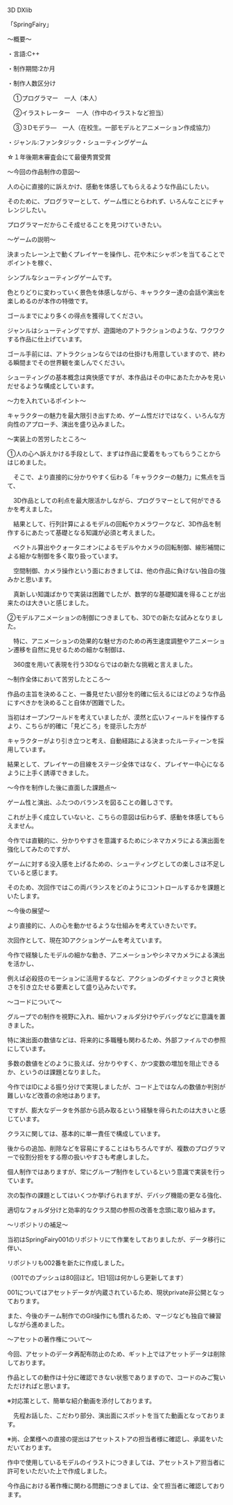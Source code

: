 3D DXlib 

「SpringFairy」

～概要～

・言語:C++

・制作期間:2か月

・制作人数区分け

　①プログラマー　一人（本人）

　②イラストレーター　一人（作中のイラストなど担当）

　③３Dモデラ―　一人（在校生。一部モデルとアニメーション作成協力）

・ジャンル:ファンタジック・シューティングゲーム

☆１年後期末審査会にて最優秀賞受賞

～今回の作品制作の意図～

人の心に直接的に訴えかけ、感動を体感してもらえるような作品にしたい。

そのために、プログラマーとして、ゲーム性にとらわれず、いろんなことにチャレンジしたい。

プログラマーだからこそ成せることを見つけていきたい。

～ゲームの説明～

決まったレーン上で動くプレイヤーを操作し、花や木にシャボンを当てることでポイントを稼ぐ、

シンプルなシューティングゲームです。

色とりどりに変わっていく景色を体感しながら、キャラクター達の会話や演出を楽しめるのが本作の特徴です。

ゴールまでにより多くの得点を獲得してください。

ジャンルはシューティングですが、遊園地のアトラクションのような、ワクワクする作品に仕上げています。

ゴール手前には、アトラクションならではの仕掛けも用意していますので、終わる瞬間までその世界観を楽しんでください。

シューティングの基本概念は爽快感ですが、本作品はその中にあたたかみを見いだせるような構成としています。

～力を入れているポイント～

キャラクターの魅力を最大限引き出すため、ゲーム性だけではなく、いろんな方向性のアプローチ、演出を盛り込みました。

～実装上の苦労したところ～

①人の心へ訴えかける手段として、まずは作品に愛着をもってもらうことからはじめました。

　そこで、より直接的に分かりやすく伝わる「キャラクターの魅力」に焦点を当て、

　3D作品としての利点を最大限活かしながら、プログラマーとして何ができるかを考えました。

　結果として、行列計算によるモデルの回転やカメラワークなど、3D作品を制作するにあたって基礎となる知識が必須と考えました。

　ベクトル算出やクォータニオンによるモデルやカメラの回転制御、線形補間による細かな制御を多く取り扱っています。

　空間制御、カメラ操作という面におきましては、他の作品に負けない独自の強みかと思います。

　真新しい知識ばかりで実装は困難でしたが、数学的な基礎知識を得ることが出来たのは大きいと感じました。

②モデルアニメーションの制御につきましても、3Dでの新たな試みとなりました。

　特に、アニメーションの効果的な魅せ方のための再生速度調整やアニメーション遷移を自然に見せるための細かな制御は、

　360度を用いて表現を行う3Dならではの新たな挑戦と言えました。

～制作全体において苦労したところ～

作品の主旨を決めること、一番見せたい部分を的確に伝えるにはどのような作品にすべきかを決めること自体が困難でした。

当初はオープンワールドを考えていましたが、漠然と広いフィールドを操作するより、こちらが的確に「見どころ」を提示した方が

キャラクターがより引き立つと考え、自動経路による決まったルーティーンを採用しています。

結果として、プレイヤーの目線をステージ全体ではなく、プレイヤー中心になるように上手く誘導できました。

～今作を制作した後に直面した課題点～

ゲーム性と演出、ふたつのバランスを図ることの難しさです。

これが上手く成立していないと、こちらの意図は伝わらず、感動を体感してもらえません。

今作では直観的に、分かりやすさを意識するためにシネマカメラによる演出面を強化してみたのですが、

ゲームに対する没入感を上げるための、シューティングとしての楽しさは不足していると感じます。

そのため、次回作ではこの両バランスをどのようにコントロールするかを課題といたします。

～今後の展望～

より直接的に、人の心を動かせるような仕組みを考えていきたいです。

次回作として、現在3Dアクションゲームを考えています。

今作で経験したモデルの細かな動き、アニメーションやシネマカメラによる演出を活かし、

例えば必殺技のモーションに活用するなど、アクションのダイナミックさと爽快さを引き立たせる要素として盛り込みたいです。

～コードについて～

グループでの制作を視野に入れ、細かいフォルダ分けやデバッグなどに意識を置きました。

特に演出面の数値などは、将来的に多職種も関わるため、外部ファイルでの参照にしています。

多数の数値をどのように扱えば、分かりやすく、かつ変数の増加を阻止できるか、というのは課題となりました。

今作ではIDによる振り分けで実現しましたが、コード上ではなんの数値か判別が難しいなど改善の余地はあります。

ですが、膨大なデータを外部から読み取るという経験を得られたのは大きいと感じています。

クラスに関しては、基本的に単一責任で構成しています。

後からの追加、削除などを容易にすることはもちろんですが、複数のプログラマーで役割分担をする際の扱いやすさも考慮しました。

個人制作ではありますが、常にグループ制作をしているという意識で実装を行っています。

次の製作の課題としてはいくつか挙げられますが、デバッグ機能の更なる強化、

適切なフォルダ分けと効率的なクラス間の参照の改善を念頭に取り組みます。

～リポジトリの補足～

当初はSpringFairy001のリポジトリにて作業をしておりましたが、データ移行に伴い、

リポジトリも002番を新たに作成しました。

（001でのプッシュは80回ほど。1日1回は何かしら更新してます）

001についてはアセットデータが内蔵されているため、現状private非公開となっております。

また、今後のチーム制作でのGit操作にも慣れるため、マージなども独自で練習しながら進めました。

～アセットの著作権について～

今回、アセットのデータ再配布防止のため、ギット上ではアセットデータは削除しております。

作品としての動作は十分に確認できない状態でありますので、コードのみご覧いただければと思います。

※対応策として、簡単な紹介動画を添付しております。

　先程お話した、こだわり部分、演出面にスポットを当てた動画となっております。

※尚、企業様への直接の提出はアセットストアの担当者様に確認し、承諾をいただいております。

作中で使用しているモデルのイラストにつきましては、アセットストア担当者に許可をいただいた上で作成しました。

今作品における著作権に関わる問題につきましては、全て担当者に確認しております。
